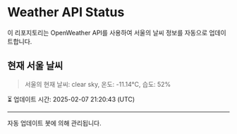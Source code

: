 
# Weather API Status

이 리포지토리는 OpenWeather API를 사용하여 서울의 날씨 정보를 자동으로 업데이트합니다.

## 현재 서울 날씨
> 서울의 현재 날씨: clear sky, 온도: -11.14°C, 습도: 52%

⏳ 업데이트 시간: 2025-02-07 21:20:43 (UTC)

---
자동 업데이트 봇에 의해 관리됩니다.
